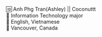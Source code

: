 <!--
**phganh/phganh** is a ✨ _special_ ✨ repository because its `README.md` (this file) appears on your GitHub profile.--!>

🆔 Anh Phg Tran(Ashley) || Coconuttt <br>
🧠 Information Technology major <br>
💬 English, Vietnamese <br>
🚀 Vancouver, Canada
